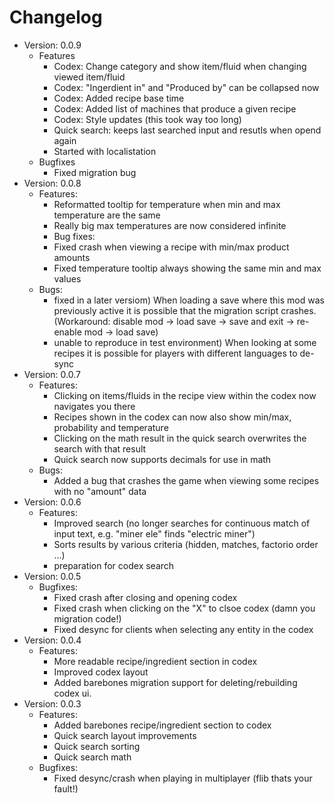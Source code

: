 # Changelog
  - Version: 0.0.9
    - Features
        - Codex: Change category and show item/fluid when changing viewed item/fluid
        - Codex: "Ingerdient in" and "Produced by" can be collapsed now
        - Codex: Added recipe base time
        - Codex: Added list of machines that produce a given recipe
        - Codex: Style updates (this took way too long)
        - Quick search: keeps last searched input and resutls when opend again
        - Started with localistation
    - Bugfixes
        - Fixed migration bug
  - Version: 0.0.8
    - Features:
        - Reformatted tooltip for temperature when min and max temperature are the same
        - Really big max temperatures are now considered infinite
        - Bug fixes:
        - Fixed crash when viewing a recipe with min/max product amounts
        - Fixed temperature tooltip always showing the same min and max values
    - Bugs:
        - fixed in a later versiom) When loading a save where this mod was previously active it is possible that the migration script crashes. (Workaround: disable mod -> load save -> save and exit -> re-enable mod -> load save) 
        - unable to reproduce in test environment) When looking at some recipes it is possible for players with different languages to de-sync
  - Version: 0.0.7
    - Features:
        - Clicking on items/fluids in the recipe view within the codex now navigates you there
        - Recipes shown in the codex can now also show min/max, probability and temperature
        - Clicking on the math result in the quick search overwrites the search with that result
        - Quick search now supports decimals for use in math
    - Bugs:
        - Added a bug that crashes the game when viewing some recipes with no "amount" data
  - Version: 0.0.6
    - Features:
        - Improved search (no longer searches for continuous match of input text, e.g. "miner ele" finds "electric miner")
        - Sorts results by various criteria (hidden, matches, factorio order ...)
        - preparation for codex search
  - Version: 0.0.5
    - Bugfixes:
        - Fixed crash after closing and opening codex
        - Fixed crash when clicking on the "X" to clsoe codex (damn you migration code!)
        - Fixed desync for clients when selecting any entity in the codex
  - Version: 0.0.4
    - Features:
        - More readable recipe/ingredient section in codex
        - Improved codex layout
        - Added barebones migration support for deleting/rebuilding codex ui.
  - Version: 0.0.3
    - Features:
        - Added barebones recipe/ingredient section to codex
        - Quick search layout improvements
        - Quick search sorting
        - Quick search math
    - Bugfixes:
        - Fixed desync/crash when playing in multiplayer (flib thats your fault!)